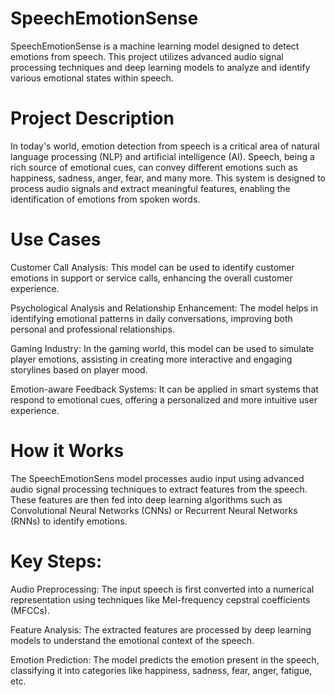 # SpeechEmotionSense
SpeechEmotionSense is a machine learning model designed to detect emotions from speech. This project utilizes advanced audio signal processing techniques and deep learning models to analyze and identify various emotional states within speech.

# Project Description
In today's world, emotion detection from speech is a critical area of natural language processing (NLP) and artificial intelligence (AI). Speech, being a rich source of emotional cues, can convey different emotions such as happiness, sadness, anger, fear, and many more. This system is designed to process audio signals and extract meaningful features, enabling the identification of emotions from spoken words.

# Use Cases
Customer Call Analysis:
This model can be used to identify customer emotions in support or service calls, enhancing the overall customer experience.

Psychological Analysis and Relationship Enhancement:
The model helps in identifying emotional patterns in daily conversations, improving both personal and professional relationships.

Gaming Industry:
In the gaming world, this model can be used to simulate player emotions, assisting in creating more interactive and engaging storylines based on player mood.

Emotion-aware Feedback Systems:
It can be applied in smart systems that respond to emotional cues, offering a personalized and more intuitive user experience.

# How it Works
The SpeechEmotionSens model processes audio input using advanced audio signal processing techniques to extract features from the speech. These features are then fed into deep learning algorithms such as Convolutional Neural Networks (CNNs) or Recurrent Neural Networks (RNNs) to identify emotions.

# Key Steps:
Audio Preprocessing:
The input speech is first converted into a numerical representation using techniques like Mel-frequency cepstral coefficients (MFCCs).

Feature Analysis:
The extracted features are processed by deep learning models to understand the emotional context of the speech.

Emotion Prediction:
The model predicts the emotion present in the speech, classifying it into categories like happiness, sadness, fear, anger, fatigue, etc.
